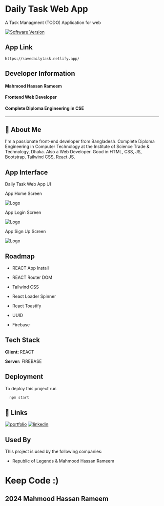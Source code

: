 # Daily Task Web App

A Task Managment (TODO) Application for web

[![Software Version](https://img.shields.io/badge/Version-STABLE-green.svg)]()

## App Link

```
https://savedailytask.netlify.app/
```

## Developer Information

#### **Mahmood Hassan Rameem**

#### Frontend Web Developer

#### Complete Diploma Engineering in CSE

---

## 🚀 About Me

I'm a passionate front-end developer from Bangladesh. Complete Diploma Engineering in Computer Technology at the Institute of Science Trade & Technology, Dhaka. Also a Web Developer. Good in HTML, CSS, JS, Bootstrap, Tailwind CSS, React JS.

## App Interface

Daily Task Web App UI

App Home Screen

![Logo](https://i.ibb.co/jJ1s1jh/screencapture-savedailytask-netlify-app-2024-03-03-08-50-19.png)

App Login Screen

![Logo](https://i.ibb.co/dgT4HrG/screencapture-savedailytask-netlify-app-login-2024-03-03-08-51-07.png)

App Sign Up Screen

![Logo](https://i.ibb.co/vJb1v5V/screencapture-savedailytask-netlify-app-register-2024-03-03-08-51-32.png)

## Roadmap

- REACT App Install

- REACT Router DOM

- Tailwind CSS

- React Loader Spinner

- React Toastify

- UUID

- Firebase

## Tech Stack

**Client:** REACT

**Server:** FIREBASE

## Deployment

To deploy this project run

```bash
  npm start
```

## 🔗 Links

[![portfolio](https://img.shields.io/badge/my_portfolio-000?style=for-the-badge&logo=ko-fi&logoColor=white)](https://rameem.netlify.app/)
[![linkedin](https://img.shields.io/badge/linkedin-0A66C2?style=for-the-badge&logo=linkedin&logoColor=white)](https://www.linkedin.com/in/mahmood-hassan-rameem/)

## Used By

This project is used by the following companies:

- Republic of Legends & Mahmood Hassan Rameem

# Keep Code :)

## 2024 Mahmood Hassan Rameem
